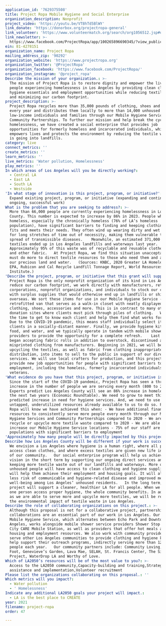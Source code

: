 ```yaml
---
application_id: '7629375508'
title: Project Ropa Mobile Hygiene and Social Enterprise
organization_description: Nonprofit
project_video: 'https://youtu.be/VT8hTd5BlWY'
link_donate: 'https://donorbox.org/projectropa-general'
link_volunteer: 'https://www.volunteermatch.org/search/org1056512.jsp#opportunities_tab'
link_newsletter: >-
  https://www.facebook.com/ProjectRopa/app/100265896690345/?view_public_for=575369089294621
ein: 81-4278151
organization_name: Project Ropa
mailing_address_zip: '90292'
organization_website: 'https://www.projectropa.org'
organization_twitter: '@ProjectRopa'
organization_facebook: 'https://www.facebook.com/ProjectRopa/'
organization_instagram: '@project_ropa'
Describe the mission of your organization.: >-
  The mission of Project Ropa is to restore dignity and empower the lives of
  people experiencing homelessness in Los Angeles by providing clean clothes,
  hygiene essentials and employment opportunities while reducing textile waste
  and minimizing our carbon footprint.
project_description: >-
  Project Ropa recycles more than 35,000 pounds of clothing, shoes and textiles
  every year and distributes them locally to more than 14,000 unhoused and
  low-income individuals and families through our Mobile Hygiene Services and
  Community Partnerships. To further our mission and help break the cycle of
  homelessness, we have created a social enterprise that provides job
  opportunities for formerly homeless and incarcerated individuals, which also
  empowers lives and protects the environment by reducing the textile waste that
  is going into landfills.
category: live
connect_metrics: ''
create_metrics: ''
learn_metrics: ''
live_metrics: 'Water pollution, Homelessness'
play_metrics: ''
In which areas of Los Angeles will you be directly working?:
  - Central LA
  - East LA
  - South LA
  - Westside
'In what stage of innovation is this project, program, or initiative?': >-
  Expand existing project, program, or initiative (expanding and continuing
  ongoing, successful work)
What is the problem that you are seeking to address?: >-
  More than 66,000 people are currently experiencing homelessness in Los Angeles
  County. This number is expected to increase by 86% in 2023. People who are
  homeless, especially the chronically homeless (76% of LA’s homeless
  population), have significant barriers to finding and keeping clothing that
  fits and meets their needs. They often wind up wearing dirty and wet clothes
  for long stretches of time out of necessity, making them vulnerable to the
  spread of transmissible diseases.    Meanwhile, an estimated 371,000 tons
  textiles ended up in Los Angeles landfills and waterways last year.
  Approximately 95% of this waste was of recyclable and reusable clothes, shoes,
  and other fabric.   At Project Ropa, we find this situation unacceptable. We
  must do more to direct textile resources to those who need them and away from
  our precious land and water.   (Sources: KNBC, 2020 Greater LA Homeless Count,
  EPA, Rubicon and Cal Recycle Landfill Tonnage Report, World Resources
  Institute.)
'Describe the project, program, or initiative that this grant will support to address the problem identified.': >-
  Project Ropa is the only nonprofit organization of its kind in Los Angeles. To
  reduce our carbon footprint, we work directly with manufacturers, retailers,
  corporations, nonprofit organizations, and individuals to stock our closet
  with surplus supplies that would otherwise end up in landfills or shipped
  overseas. We sort these items for use in our Mobile Hygiene Service - a
  retrofitted van that serves as a walk-in closet with neatly displayed
  clothing, shoes, accessories and more. This is in contrast to many other
  donation sites where clients must pick through piles of clothing.   We take
  the time to get to know each client and help them find what works for them.
  Due to the COVID-19 pandemic, this means staff individually select items for
  clients in a socially-distant manner. Finally, we provide hygiene kits, PPE,
  food, and water, and we typically operate in tandem with mobile shower
  providers to provide the opportunity for a complete refresh.    Last year, we
  began accepting fabric rolls in addition to overstock, discontinued and
  misprinted clothing from manufacturers. Beginning in 2021, we will begin
  upcycling the textiles, as well as fabric from clothing inappropriate for
  distribution, into items to sell to the public in support of our direct care
  services. We will use local crafters for production, and this project will
  provide new job opportunities for people with significant barriers to
  employment, including the homeless, formerly incarcerated individuals and
  veterans.
'What evidence do you have that this project, program, or initiative is or will be successful, and how will you define and measure success?': >-
  Since the start of the COVID-19 pandemic, Project Ropa has seen a threefold
  increase in the number of people we are serving every month (800 to 2,500).
  Experts predict Los Angeles County will see an 86% increase in homelessness in
  the next two years (Economic Roundtable). We need to grow to meet this
  predicted increase in need for hygiene services. And, we need to use the
  untapped, underutilized resources already available to us to do so. Project
  Ropa will know we have achieved this when: - We have additional financial
  resources to consistently serve more people every month through our Mobile
  Hygiene Services and Community Partnerships compared to 2020 - We are able to
  recycle or upcycle more textile waste compared to 2020 - We are able to
  increase our Mobile Hygiene Service locations - 75% of our staff are from
  populations with significant barriers to employment
'Approximately how many people will be directly impacted by this project, program, or initiative?': '3000'
Describe how Los Angeles County will be different if your work is successful.: >-
  We envision a Los Angeles where hygiene is a human right, where all people can
  access clean clothes, and where excess textiles are given new life in support
  of our community.   Our social enterprise program will help us achieve this
  vision in the short term by supporting our ongoing direct services and by
  keeping more textile waste out of our landfills and waterways. More of LA’s
  unhoused people will have access to clean clothing and hygiene supplies, which
  will help them achieve their employment and housing goals. It will also mean
  less risk of communicable and hygiene-related disease and improved mental
  well-being among Los Angeles’ unhoused residents.   In the long term, our
  project will support a cleaner, healthier LA for all people. When we help even
  one person access proper hygiene, the whole community benefits. In addition,
  as we are able to serve more and upcycle more textiles, we will be reducing
  the environmental impact of textile waste in Los Angeles.
Describe the role of collaborating organizations on this project.: >-
  Although this proposal is not for a collaborative project, partnerships and
  collaborations are an essential part of our work in Los Angeles. Our weekly
  Mobile Hygiene Service, which alternates between Echo Park and Downtown Los
  Angeles, works alongside mobile shower service providers Shower Stop and LA
  City CARE Mobile Station, as well as providers that offer hot meals and
  housing and employment resources. We also work with community providers who
  serve other Los Angeles communities to provide clothing and hygiene kits to
  help support their outreach programs, indirectly serving more than 12,000
  people each year.   Our community partners include: Community Loving, Food on
  Foot, Genevieve’s Garden, Lava Mae, SELAH, St. Francis Center, The Sidewalk
  Project, WaterDrop LA and Worthy of Love. 
Which of LA2050’s resources will be of the most value to you?: >-
  Access to the LA2050 community,Capacity-building and training,Strategy
  assistance and implementation,Volunteer recruitment
Please list the organizations collaborating on this proposal.: ''
Which metrics will you impact?:
  - Water pollution
  - ' Homelessness'
Indicate any additional LA2050 goals your project will impact.:
  - LA is the best place to CREATE
year: 2021
filename: project-ropa
order: 47

---
```

